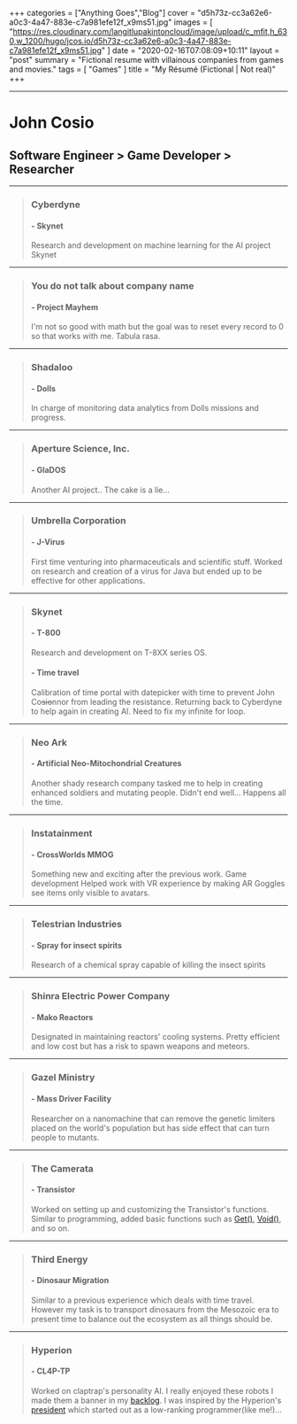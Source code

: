 +++
categories = ["Anything Goes","Blog"]
cover = "d5h73z-cc3a62e6-a0c3-4a47-883e-c7a981efe12f_x9ms51.jpg"
images = [
  "https://res.cloudinary.com/langitlupakintoncloud/image/upload/c_mfit,h_630,w_1200/hugo/jcos.io/d5h73z-cc3a62e6-a0c3-4a47-883e-c7a981efe12f_x9ms51.jpg"
]
date = "2020-02-16T07:08:09+10:11"
layout = "post"
summary = "Fictional resume with villainous companies from games and movies."
tags = [
  "Games"
]
title = "My Résumé (Fictional | Not real)"
+++

---

# John Cosio
## Software Engineer > Game Developer > Researcher

---
> ### Cyberdyne 
> #### - Skynet
> Research and development on machine learning for the AI project Skynet

---
> ### You do not talk about company name
> #### - Project Mayhem
> I'm not so good with math but the goal was to reset every record to 0 so that works with me. Tabula rasa.

---
> ### Shadaloo
> #### - Dolls
> In charge of monitoring data analytics from Dolls missions and progress.

---
> ### Aperture Science, Inc.
> #### - GlaDOS
> Another AI project.. The cake is a lie...

---
> ### Umbrella Corporation
> #### - J-Virus
> First time venturing into pharmaceuticals and scientific stuff.
> Worked on research and creation of a virus for Java but ended up to be effective for other applications.

---
> ### Skynet
> #### - T-800
> Research and development on T-8XX series OS.
> #### - Time travel
> Calibration of time portal with datepicker with time to prevent John Co~~sio~~nnor from leading the resistance.
> Returning back to Cyberdyne to help again in creating AI.
> Need to fix my infinite for loop.

---
> ### Neo Ark
> #### - Artificial Neo-Mitochondrial Creatures
> Another shady research company tasked me to help in creating enhanced soldiers and mutating people.
> Didn't end well... Happens all the time.

---
> ### Instatainment
> #### - CrossWorlds MMOG
> Something new and exciting after the previous work. Game development
> Helped work with VR experience by making AR Goggles see items only visible to avatars.

---
> ### Telestrian Industries
> #### - Spray for insect spirits
> Research of a chemical spray capable of killing the insect spirits

---
> ### Shinra Electric Power Company
> #### - Mako Reactors
> Designated in maintaining reactors' cooling systems.
> Pretty efficient and low cost but has a risk to spawn weapons and meteors.

---
> ### Gazel Ministry
> #### - Mass Driver Facility
> Researcher on a nanomachine that can remove the genetic limiters placed on the world's population but has side effect that can turn people to mutants.

---
> ### The Camerata
> #### - Transistor
> Worked on setting up and customizing the Transistor's functions.
> Similar to programming, added basic functions such as [Get()](https://transistor.fandom.com/wiki/Get()), [Void()](https://transistor.fandom.com/wiki/Void()), and so on.

---
> ### Third Energy
> #### - Dinosaur Migration
> Similar to a previous experience which deals with time travel.
> However my task is to transport dinosaurs from the Mesozoic era to present time to balance out the ecosystem as all things should be.

---
> ### Hyperion
> #### - CL4P-TP
> Worked on claptrap's personality AI. I really enjoyed these robots I made them a banner in my [backlog](https://backloggery.com/sudoist).
> I was inspired by the Hyperion's [president](https://en.wikipedia.org/wiki/Handsome_Jack) which started out as a low-ranking programmer(like me!)...
